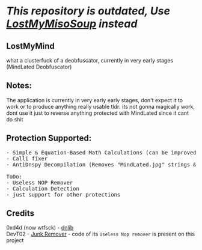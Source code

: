 <h1><i><b>This repository is outdated, Use <a href="https://github.com/miso-xyz/LostMyMisoSoup">LostMyMisoSoup</a> instead</i></b></h1>

## LostMyMind
what a clusterfuck of a deobfuscator, currently in very early stages (MindLated Deobfuscator)

## Notes:
The application is currently in very early early stages, don't expect it to work or to produce anything really usable
tldr: its not gonna magically work, dont use it just to reverse anything protected with MindLated since it cant do shit

## Protection Supported:
<pre>
- Simple & Equation-Based Math Calculations (can be improved a lot more)
- Calli fixer
- AntiDnspy Decompilation (Removes "MindLated.jpg" strings & fixes CFlow)

ToDo:
- Useless NOP Remover
- Calculation Detection
- just support for other protections
</pre>

## Credits
0xd4d (now wtfsck) - <a href="https://github.com/0xd4d/dnlib/">dnlib</a></br>
DevT02 - <a href="https://github.com/DevT02/Junk-Remover">Junk Remover</a> - code of its `Useless Nop remover` is present on this project
